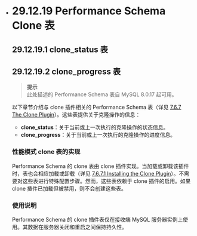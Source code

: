- # 29.12.19 Performance Schema Clone 表

  ## 29.12.19.1 clone_status 表

  ## 29.12.19.2 clone_progress 表

  > **提示**  
  > 此处描述的 Performance Schema 表自 MySQL 8.0.17 起可用。

  以下章节介绍与 clone 插件相关的 Performance Schema 表（详见 [7.6.7 The Clone Plugin](#the-clone-plugin)）。这些表提供关于克隆操作的信息：

  - **clone_status**：关于当前或上一次执行的克隆操作的状态信息。
  - **clone_progress**：关于当前或上一次执行的克隆操作的进度信息。

  ### 性能模式 clone 表的实现

  Performance Schema 的 clone 表由 clone 插件实现。当加载或卸载该插件时，表也会相应加载或卸载（详见 [7.6.7.1 Installing the Clone Plugin](#installing-the-clone-plugin)）。不需要对这些表进行特殊配置步骤。然而，这些表依赖于 clone 插件的启用。如果 clone 插件已加载但被禁用，则不会创建这些表。

  ### 使用说明

  Performance Schema 的 clone 插件表仅在接收端 MySQL 服务器实例上使用。其数据在服务器关闭和重启之间保持持久性。